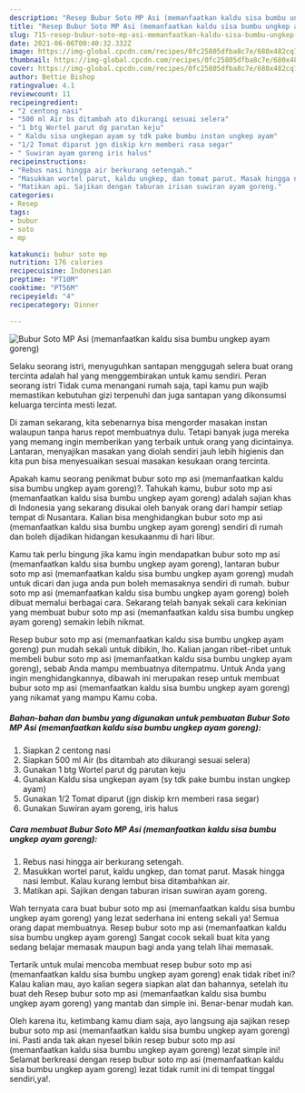 ```yaml
---
description: "Resep Bubur Soto MP Asi (memanfaatkan kaldu sisa bumbu ungkep ayam goreng) yang enak Untuk Jualan"
title: "Resep Bubur Soto MP Asi (memanfaatkan kaldu sisa bumbu ungkep ayam goreng) yang enak Untuk Jualan"
slug: 715-resep-bubur-soto-mp-asi-memanfaatkan-kaldu-sisa-bumbu-ungkep-ayam-goreng-yang-enak-untuk-jualan
date: 2021-06-06T00:40:32.332Z
image: https://img-global.cpcdn.com/recipes/0fc25805dfba8c7e/680x482cq70/bubur-soto-mp-asi-memanfaatkan-kaldu-sisa-bumbu-ungkep-ayam-goreng-foto-resep-utama.jpg
thumbnail: https://img-global.cpcdn.com/recipes/0fc25805dfba8c7e/680x482cq70/bubur-soto-mp-asi-memanfaatkan-kaldu-sisa-bumbu-ungkep-ayam-goreng-foto-resep-utama.jpg
cover: https://img-global.cpcdn.com/recipes/0fc25805dfba8c7e/680x482cq70/bubur-soto-mp-asi-memanfaatkan-kaldu-sisa-bumbu-ungkep-ayam-goreng-foto-resep-utama.jpg
author: Bettie Bishop
ratingvalue: 4.1
reviewcount: 11
recipeingredient:
- "2 centong nasi"
- "500 ml Air bs ditambah ato dikurangi sesuai selera"
- "1 btg Wortel parut dg parutan keju"
- " Kaldu sisa ungkepan ayam sy tdk pake bumbu instan ungkep ayam"
- "1/2 Tomat diparut jgn diskip krn memberi rasa segar"
- " Suwiran ayam goreng iris halus"
recipeinstructions:
- "Rebus nasi hingga air berkurang setengah."
- "Masukkan wortel parut, kaldu ungkep, dan tomat parut. Masak hingga nasi lembut. Kalau kurang lembut bisa ditambahkan air."
- "Matikan api. Sajikan dengan taburan irisan suwiran ayam goreng."
categories:
- Resep
tags:
- bubur
- soto
- mp

katakunci: bubur soto mp 
nutrition: 176 calories
recipecuisine: Indonesian
preptime: "PT10M"
cooktime: "PT56M"
recipeyield: "4"
recipecategory: Dinner

---
```



![Bubur Soto MP Asi (memanfaatkan kaldu sisa bumbu ungkep ayam goreng)](https://img-global.cpcdn.com/recipes/0fc25805dfba8c7e/680x482cq70/bubur-soto-mp-asi-memanfaatkan-kaldu-sisa-bumbu-ungkep-ayam-goreng-foto-resep-utama.jpg)

Selaku seorang istri, menyuguhkan santapan menggugah selera buat orang tercinta adalah hal yang menggembirakan untuk kamu sendiri. Peran seorang istri Tidak cuma menangani rumah saja, tapi kamu pun wajib memastikan kebutuhan gizi terpenuhi dan juga santapan yang dikonsumsi keluarga tercinta mesti lezat.

Di zaman  sekarang, kita sebenarnya bisa mengorder masakan instan walaupun tanpa harus repot membuatnya dulu. Tetapi banyak juga mereka yang memang ingin memberikan yang terbaik untuk orang yang dicintainya. Lantaran, menyajikan masakan yang diolah sendiri jauh lebih higienis dan kita pun bisa menyesuaikan sesuai masakan kesukaan orang tercinta. 



Apakah kamu seorang penikmat bubur soto mp asi (memanfaatkan kaldu sisa bumbu ungkep ayam goreng)?. Tahukah kamu, bubur soto mp asi (memanfaatkan kaldu sisa bumbu ungkep ayam goreng) adalah sajian khas di Indonesia yang sekarang disukai oleh banyak orang dari hampir setiap tempat di Nusantara. Kalian bisa menghidangkan bubur soto mp asi (memanfaatkan kaldu sisa bumbu ungkep ayam goreng) sendiri di rumah dan boleh dijadikan hidangan kesukaanmu di hari libur.

Kamu tak perlu bingung jika kamu ingin mendapatkan bubur soto mp asi (memanfaatkan kaldu sisa bumbu ungkep ayam goreng), lantaran bubur soto mp asi (memanfaatkan kaldu sisa bumbu ungkep ayam goreng) mudah untuk dicari dan juga anda pun boleh memasaknya sendiri di rumah. bubur soto mp asi (memanfaatkan kaldu sisa bumbu ungkep ayam goreng) boleh dibuat memalui berbagai cara. Sekarang telah banyak sekali cara kekinian yang membuat bubur soto mp asi (memanfaatkan kaldu sisa bumbu ungkep ayam goreng) semakin lebih nikmat.

Resep bubur soto mp asi (memanfaatkan kaldu sisa bumbu ungkep ayam goreng) pun mudah sekali untuk dibikin, lho. Kalian jangan ribet-ribet untuk membeli bubur soto mp asi (memanfaatkan kaldu sisa bumbu ungkep ayam goreng), sebab Anda mampu membuatnya ditempatmu. Untuk Anda yang ingin menghidangkannya, dibawah ini merupakan resep untuk membuat bubur soto mp asi (memanfaatkan kaldu sisa bumbu ungkep ayam goreng) yang nikamat yang mampu Kamu coba.

<!--inarticleads1-->

##### Bahan-bahan dan bumbu yang digunakan untuk pembuatan Bubur Soto MP Asi (memanfaatkan kaldu sisa bumbu ungkep ayam goreng):

1. Siapkan 2 centong nasi
1. Siapkan 500 ml Air (bs ditambah ato dikurangi sesuai selera)
1. Gunakan 1 btg Wortel parut dg parutan keju
1. Gunakan  Kaldu sisa ungkepan ayam (sy tdk pake bumbu instan ungkep ayam)
1. Gunakan 1/2 Tomat diparut (jgn diskip krn memberi rasa segar)
1. Gunakan  Suwiran ayam goreng, iris halus




<!--inarticleads2-->

##### Cara membuat Bubur Soto MP Asi (memanfaatkan kaldu sisa bumbu ungkep ayam goreng):

1. Rebus nasi hingga air berkurang setengah.
1. Masukkan wortel parut, kaldu ungkep, dan tomat parut. Masak hingga nasi lembut. Kalau kurang lembut bisa ditambahkan air.
1. Matikan api. Sajikan dengan taburan irisan suwiran ayam goreng.




Wah ternyata cara buat bubur soto mp asi (memanfaatkan kaldu sisa bumbu ungkep ayam goreng) yang lezat sederhana ini enteng sekali ya! Semua orang dapat membuatnya. Resep bubur soto mp asi (memanfaatkan kaldu sisa bumbu ungkep ayam goreng) Sangat cocok sekali buat kita yang sedang belajar memasak maupun bagi anda yang telah lihai memasak.

Tertarik untuk mulai mencoba membuat resep bubur soto mp asi (memanfaatkan kaldu sisa bumbu ungkep ayam goreng) enak tidak ribet ini? Kalau kalian mau, ayo kalian segera siapkan alat dan bahannya, setelah itu buat deh Resep bubur soto mp asi (memanfaatkan kaldu sisa bumbu ungkep ayam goreng) yang mantab dan simple ini. Benar-benar mudah kan. 

Oleh karena itu, ketimbang kamu diam saja, ayo langsung aja sajikan resep bubur soto mp asi (memanfaatkan kaldu sisa bumbu ungkep ayam goreng) ini. Pasti anda tak akan nyesel bikin resep bubur soto mp asi (memanfaatkan kaldu sisa bumbu ungkep ayam goreng) lezat simple ini! Selamat berkreasi dengan resep bubur soto mp asi (memanfaatkan kaldu sisa bumbu ungkep ayam goreng) lezat tidak rumit ini di tempat tinggal sendiri,ya!.

